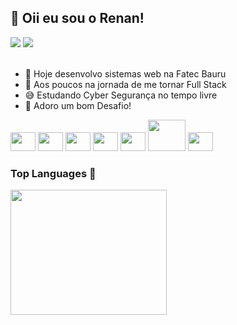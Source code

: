 ## 👋 Oii eu sou o Renan!
<div>
  <a href="mailto:renan.p.matos1@gmail.com"><img src="https://img.shields.io/badge/Gmail-D14836?style=for-the-badge&logo=gmail&logoColor=white"></a>
  <a href="https://www.linkedin.com/in/renan-matos-916441261/"><img src="https://img.shields.io/badge/LinkedIn-0077B5?style=for-the-badge&logo=linkedin&logoColor=white"></a>
</div>

<br/>

- 🔭 Hoje desenvolvo sistemas web na Fatec Bauru
- 🌱 Aos poucos na jornada de me tornar Full Stack
- 😅 Estudando Cyber Segurança no tempo livre
- 🧩 Adoro um bom Desafio!

<div style="display: inline-block;">
  <img height="30" width="40" src="https://cdn.jsdelivr.net/gh/devicons/devicon/icons/typescript/typescript-original.svg">
  <img height="30" width="40" src="https://cdn.jsdelivr.net/gh/devicons/devicon/icons/javascript/javascript-original.svg">
  <img height="30" width="40" src="https://cdn.jsdelivr.net/gh/devicons/devicon/icons/react/react-original.svg">
  <img height="30" width="40" src="https://cdn.jsdelivr.net/gh/devicons/devicon/icons/html5/html5-original.svg">
  <img height="30" width="40" src="https://cdn.jsdelivr.net/gh/devicons/devicon/icons/css3/css3-original.svg">
  <img height="50" width="60" src="https://cdn.jsdelivr.net/gh/devicons/devicon@latest/icons/nodejs/nodejs-original-wordmark.svg" />
  <img height="30" width="40" src="https://cdn.jsdelivr.net/gh/devicons/devicon/icons/java/java-original.svg">
</div>

### Top Languages 🚀
<div align="left">
  <img height="200em" width="250em" src="https://github-readme-stats.vercel.app/api/top-langs/?username=renanpmatos&langs_count=14&theme=aura">
</div>
